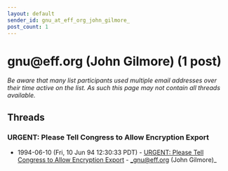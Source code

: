```yaml
---
layout: default
sender_id: gnu_at_eff_org_john_gilmore_
post_count: 1
---
```


# gnu<span>@</span>eff.org (John Gilmore) (1 post)

_Be aware that many list participants used multiple email addresses over their time active on the list. As such this page may not contain all threads available._

## Threads

### URGENT:  Please Tell Congress to Allow Encryption Export
+ 1994-06-10 (Fri, 10 Jun 94 12:30:33 PDT) - [URGENT:  Please Tell Congress to Allow Encryption Export](/archive/1994/06/af4d39f8505afcb15291bc6dbc87305434f6337d40cf688b42f4fdb4c5936d56) - _gnu@eff.org (John Gilmore)_

